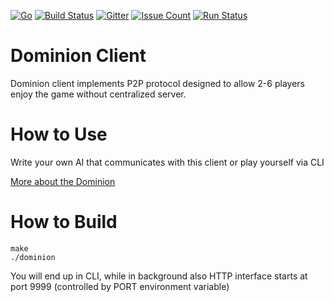 <!---
[![Circle CI](https://circleci.com/gh/noroutine/dominion.svg?style=svg)](https://circleci.com/gh/noroutine/dominion)
[![wercker status](https://app.wercker.com/status/3f2898a9d294d61a7b7bae8b7ab04df0/s/master "wercker status")](https://app.wercker.com/project/bykey/3f2898a9d294d61a7b7bae8b7ab04df0) 
[![Build Status](https://drone.io/github.com/noroutine/dominion/status.png)](https://drone.io/github.com/noroutine/dominion/latest)
-->

[![Go](https://img.shields.io/badge/Go-1.6-blue.svg)](https://golang.org/) [![Build Status](https://travis-ci.org/noroutine/dominion.svg?branch=master)](https://travis-ci.org/noroutine/dominion) [![Gitter](https://badges.gitter.im/turbovillains/dominion.svg)](https://gitter.im/turbovillains/dominion?utm_source=badge&utm_medium=badge&utm_campaign=pr-badge) [![Issue Count](https://codeclimate.com/github/noroutine/dominion/badges/issue_count.svg)](https://codeclimate.com/github/noroutine/dominion/issues) [![Run Status](https://api.shippable.com/projects/56d6302a9d043da07b213702/badge?branch=master)](https://app.shippable.com/projects/56d6302a9d043da07b213702)

Dominion Client
=====

Dominion client implements P2P protocol designed to allow 2-6 players enjoy the game without centralized server.

How to Use
=====

Write your own AI that communicates with this client or play yourself via CLI

[More about the Dominion](https://en.wikipedia.org/wiki/Dominion_(card_game))

How to Build
===

    make
    ./dominion
    
You will end up in CLI, while in background also HTTP interface starts at port 9999 (controlled by PORT environment variable)
